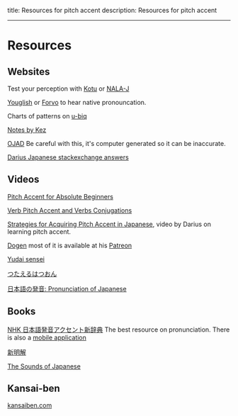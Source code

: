 title: Resources for pitch accent
description: Resources for pitch accent

---


# Resources

## Websites

Test your perception with [Kotu](https://kotu.io/)  or [NALA-J](http://www.tufs.ac.jp/st/personal/99/kawatsu/nala/)

[Youglish](https://youglish.com/japanese) or [Forvo](https://forvo.com/languages/ja/) to hear native pronouncation.

Charts of patterns on [u-biq](https://accent.u-biq.org/)

[Notes by Kez](https://gist.github.com/k3zi/3f38070efffa38db83cd5745d83b1235)

[OJAD](https://www.gavo.t.u-tokyo.ac.jp/ojad/phrasing/index) Be careful with this, it's computer generated so it can be inaccurate.

[Darius Japanese stackexchange answers](https://japanese.stackexchange.com/users/3097/darius-jahandarie?tab=answers&sort=newest)



## Videos

[Pitch Accent for Absolute Beginners](https://www.youtube.com/playlist?list=PLAmROvem8e1LhXfCUqCDshBLAdi_LlR6y)

[Verb Pitch Accent and Verbs Conjugations](https://www.youtube.com/playlist?list=PLbEVYkEj81RzdzDWujEkfjJZrzsqV3Q8O)

[Strategies for Acquiring Pitch Accent in Japanese](https://www.youtube.com/watch?v=I-dRbTnLmBY), video by Darius on learning pitch accent.

[Dogen](https://www.youtube.com/@Dogen) most of it is available at his [Patreon](https://www.patreon.com/dogen)

[Yudai sensei](https://www.youtube.com/@yudaisensei2020)

[つたえるはつおん](https://youtube.com/@user-zu8rk6vv6v/videos)

[日本語の発音: Pronunciation of Japanese](https://www.youtube.com/@pronunciationofjapanese9347/videos)


## Books

[NHK 日本語発音アクセント新辞典](https://www.nhk-book.co.jp/detail/000000113452016.html) The best resource on pronunciation. There is also a [mobile application](https://www.monokakido.jp/ja/android/nhkaccent2/)

[新明解](https://dictionary.sanseido-publ.co.jp/smk8/index.html)

[The Sounds of Japanese](https://www.cambridge.org/gb/academic/subjects/languages-linguistics/phonetics-and-phonology/sounds-japanese?format=WW&isbn=9780521617543)



## Kansai-ben 

[kansaiben.com](http://www.kansaiben.com/1.Characteristics/2.LinguisticAspects/index.html)

